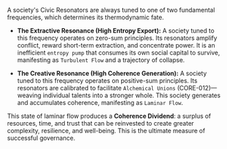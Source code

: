 A society's Civic Resonators are always tuned to one of two fundamental frequencies, which determines its thermodynamic fate.

*   **The Extractive Resonance (High Entropy Export):** A society tuned to this frequency operates on zero-sum principles. Its resonators amplify conflict, reward short-term extraction, and concentrate power. It is an inefficient `entropy pump` that consumes its own social capital to survive, manifesting as `Turbulent Flow` and a trajectory of collapse.

*   **The Creative Resonance (High Coherence Generation):** A society tuned to this frequency operates on positive-sum principles. Its resonators are calibrated to facilitate `Alchemical Unions` (CORE-012)—weaving individual talents into a stronger whole. This society generates and accumulates coherence, manifesting as `Laminar Flow`.

This state of laminar flow produces a **Coherence Dividend**: a surplus of resources, time, and trust that can be reinvested to create greater complexity, resilience, and well-being. This is the ultimate measure of successful governance.